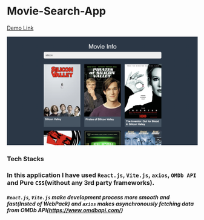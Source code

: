 # Movie-Search-App
[Demo Link](https://movie-infos-search.netlify.app/)

![Screenshot](image.png)

### Tech Stacks

### In this application I have used `React.js`, `Vite.js`, `axios`, `OMDb API` and Pure `CSS`(without any 3rd party frameworks). 
##### `React.js`, `Vite.js` make development process more smooth and fast(Insted of WebPack) and `axios` makes asynchronously fetching data from OMDb API(https://www.omdbapi.com/)

